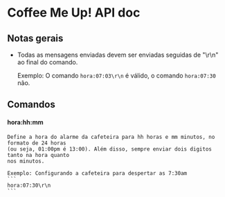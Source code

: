 # Coffee Me Up! API doc

## Notas gerais

- Todas as mensagens enviadas devem ser enviadas seguidas de "\r\n" ao final do comando.

    Exemplo: O comando ```hora:07:03\r\n``` é válido, o comando ```hora:07:30``` não.

## Comandos

#### hora:hh:mm

    Define a hora do alarme da cafeteira para hh horas e mm minutos, no formato de 24 horas
    (ou seja, 01:00pm é 13:00). Além disso, sempre enviar dois digitos tanto na hora quanto
    nos minutos.

    Exemplo: Configurando a cafeteira para despertar as 7:30am
    ```
    hora:07:30\r\n
    ```
